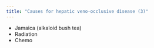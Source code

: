 ```yaml
---
title: "Causes for hepatic veno-occlusive disease (3)"
---
```

- Jamaica (alkaloid bush tea)
- Radiation
- Chemo


